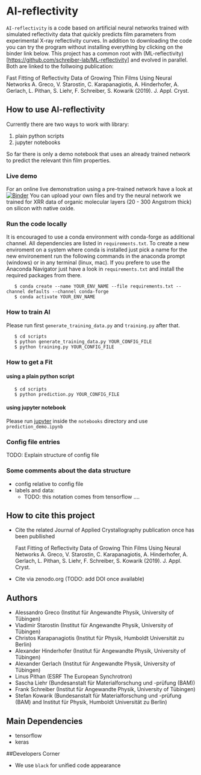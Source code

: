 # AI-reflectivity
`AI-reflectivity` is a code based on artificial neural networks trained with simulated reflectivity data that quickly predicts film parameters from experimental X-ray reflectivity curves. In addition to downloading the code you can try the program without installing everything by clicking on the binder link below. This project has a common root with (ML-reflectivity)[https://github.com/schreiber-lab/ML-reflectivity] and evolved in parallel. Both are linked to the follwoing publication:

Fast Fitting of Reflectivity Data of Growing Thin Films Using Neural Networks A. Greco, V. Starostin, C. Karapanagiotis, A. Hinderhofer, A. Gerlach, L. Pithan, S. Liehr, F. Schreiber,  S. Kowarik (2019). J. Appl. Cryst. 

## How to use AI-reflectivity
Currently there are two ways to work with library:
1) plain python scripts
2) jupyter notebooks

So far there is only a demo notebook that uses an already trained network to predict the relevant thin film properties.

### Live demo
For an online live demonstration using a pre-trained network have a look at
[![Binder](https://mybinder.org/badge_logo.svg)](https://mybinder.org/v2/gh/kowarik-labs/AI-reflectivity/master?filepath=notebooks%2Fprediction_demo.ipynb)
You can upload your own files and try the neural network we trained for XRR data of organic molecular layers (20 - 300 Angstrom thick) on silicon with native oxide.

### Run the code locally
It is encouraged to use a conda environment with conda-forge as additional channel. All dependencies are listed in `requirements.txt`. To create a new enviroment on a system where conda is installed just pick a name for the new environement run the following commands in the anaconda prompt (windows) or in any terminal (linux, mac). If you prefere to use the Anaconda Navigator just have a look in `requirements.txt` and install the required packages from there.
```
   $ conda create --name YOUR_ENV_NAME --file requirements.txt --channel defaults --channel conda-forge
   $ conda activate YOUR_ENV_NAME
```

### How to train AI
Please run first `generate_training_data.py` and `training.py` after that.
```
   $ cd scripts
   $ python generate_training_data.py YOUR_CONFIG_FILE
   $ python training.py YOUR_CONFIG_FILE
```

### How to get a Fit

#### using a plain python script
```
   $ cd scripts
   $ python prediction.py YOUR_CONFIG_FILE
```

#### using jupyter notebook
Please run [jupyter](https://jupyter-notebook-beginner-guide.readthedocs.io/en/latest/execute.html) inside the `notebooks` directory and use `prediction_demo.ipynb`

### Config file entries
TODO: Explain structure of config file

### Some comments about the data structure
- config relative to config file
- labels and data:
   - TODO: this notation comes from tensorflow .... 

## How to cite this project
- Cite the related Journal of Applied Crystallography publication once has been publlished
    
   Fast Fitting of Reflectivity Data of Growing Thin Films Using Neural Networks A. Greco, V. Starostin, C. Karapanagiotis, A. Hinderhofer, A. Gerlach, L. Pithan, S. Liehr, F. Schreiber,  S. Kowarik (2019). J. Appl. Cryst. 

- Cite via zenodo.org (TODO: add DOI once available)

## Authors
- Alessandro Greco (Institut für Angewandte Physik, University of Tübingen)
- Vladimir Starostin (Institut für Angewandte Physik, University of Tübingen)
- Christos Karapanagiotis (Institut für Physik, Humboldt Universität zu Berlin)
- Alexander Hinderhofer (Institut für Angewandte Physik, University of Tübingen)
- Alexander Gerlach (Institut für Angewandte Physik, University of Tübingen)
- Linus Pithan (ESRF The European Synchrotron)
- Sascha Liehr (Bundesanstalt für Materialforschung und -prüfung (BAM))
- Frank Schreiber (Institut für Angewandte Physik, University of Tübingen)
- Stefan Kowarik (Bundesanstalt für Materialforschung und -prüfung (BAM) and Institut für Physik, Humboldt Universität zu Berlin)

## Main Dependencies 
- tensorflow
- keras

##Developers Corner
- We use `black` for unified code appearance
